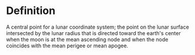 # Definition

A central point for a lunar coordinate system; the point on the lunar
surface intersected by the lunar radius that is directed toward the
earth's center when the moon is at the mean ascending node and when the
node coincides with the mean perigee or mean apogee.
